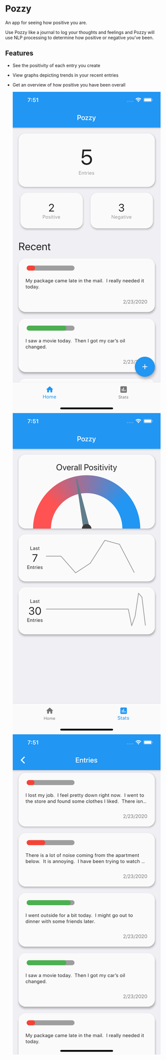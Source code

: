 # Pozzy

An app for seeing how positive you are.

Use Pozzy like a journal to log your thoughts and feelings and Pozzy will use NLP processing to determine how positive or negative you've been.

## Features

- See the positivity of each entry you create
- View graphs depicting trends in your recent entries
- Get an overview of how positive you have been overall

  ![](graphic_design/img_1.png)
  ![](graphic_design/img_2.png)
  ![](graphic_design/img_3.png)
